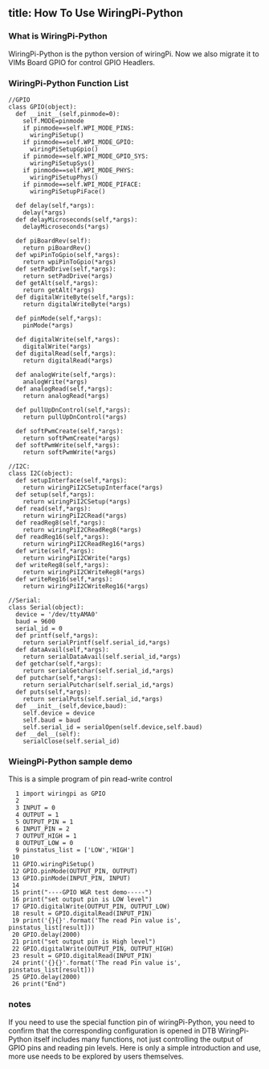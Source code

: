 title: How To Use WiringPi-Python
---

### What is WiringPi-Python 
WiringPi-Python is the python version of wiringPi. Now we also migrate it to VIMs Board GPIO for control GPIO Headlers.

### WiringPi-Python Function List
```
//GPIO
class GPIO(object):
  def __init__(self,pinmode=0):
    self.MODE=pinmode
    if pinmode==self.WPI_MODE_PINS:
      wiringPiSetup()
    if pinmode==self.WPI_MODE_GPIO:
      wiringPiSetupGpio()
    if pinmode==self.WPI_MODE_GPIO_SYS:
      wiringPiSetupSys()
    if pinmode==self.WPI_MODE_PHYS:
      wiringPiSetupPhys()
	if pinmode==self.WPI_MODE_PIFACE:
      wiringPiSetupPiFace()

  def delay(self,*args):
    delay(*args)
  def delayMicroseconds(self,*args):
    delayMicroseconds(*args)

  def piBoardRev(self):
    return piBoardRev()
  def wpiPinToGpio(self,*args):
    return wpiPinToGpio(*args)
  def setPadDrive(self,*args):
    return setPadDrive(*args)
  def getAlt(self,*args):
    return getAlt(*args)
  def digitalWriteByte(self,*args):
    return digitalWriteByte(*args)

  def pinMode(self,*args):
    pinMode(*args)

  def digitalWrite(self,*args):
    digitalWrite(*args)
  def digitalRead(self,*args):
    return digitalRead(*args)

  def analogWrite(self,*args):
    analogWrite(*args)
  def analogRead(self,*args):
    return analogRead(*args)

  def pullUpDnControl(self,*args):
    return pullUpDnControl(*args)

  def softPwmCreate(self,*args):
    return softPwmCreate(*args)
  def softPwmWrite(self,*args):
    return softPwmWrite(*args)

//I2C:
class I2C(object):
  def setupInterface(self,*args):
  	return wiringPiI2CSetupInterface(*args)
  def setup(self,*args):
    return wiringPiI2CSetup(*args)
  def read(self,*args):
    return wiringPiI2CRead(*args)
  def readReg8(self,*args):
    return wiringPiI2CReadReg8(*args)
  def readReg16(self,*args):
    return wiringPiI2CReadReg16(*args)
  def write(self,*args):
    return wiringPiI2CWrite(*args)
  def writeReg8(self,*args):
    return wiringPiI2CWriteReg8(*args)
  def writeReg16(self,*args):
    return wiringPiI2CWriteReg16(*args)

//Serial:
class Serial(object):
  device = '/dev/ttyAMA0'
  baud = 9600
  serial_id = 0
  def printf(self,*args):
    return serialPrintf(self.serial_id,*args)
  def dataAvail(self,*args):
    return serialDataAvail(self.serial_id,*args)
  def getchar(self,*args):
    return serialGetchar(self.serial_id,*args)
  def putchar(self,*args):
    return serialPutchar(self.serial_id,*args)
  def puts(self,*args):
    return serialPuts(self.serial_id,*args)
  def __init__(self,device,baud):
    self.device = device
    self.baud = baud
    self.serial_id = serialOpen(self.device,self.baud)
  def __del__(self):
    serialClose(self.serial_id)

```

### WieingPi-Python sample demo 
This is a simple program of pin read-write control
```
  1 import wiringpi as GPIO
  2
  3 INPUT = 0
  4 OUTPUT = 1
  5 OUTPUT_PIN = 1
  6 INPUT_PIN = 2
  7 OUTPUT_HIGH = 1
  8 OUTPUT_LOW = 0
  9 pinstatus_list = ['LOW','HIGH']
 10
 11 GPIO.wiringPiSetup()
 12 GPIO.pinMode(OUTPUT_PIN, OUTPUT)
 13 GPIO.pinMode(INPUT_PIN, INPUT)
 14
 15 print("----GPIO W&R test demo-----")
 16 print("set output pin is LOW level")
 17 GPIO.digitalWrite(OUTPUT_PIN, OUTPUT_LOW)
 18 result = GPIO.digitalRead(INPUT_PIN)
 19 print('{}{}'.format('The read Pin value is', pinstatus_list[result]))
 20 GPIO.delay(2000)
 21 print("set output pin is High level")
 22 GPIO.digitalWrite(OUTPUT_PIN, OUTPUT_HIGH)
 23 result = GPIO.digitalRead(INPUT_PIN)
 24 print('{}{}'.format('The read Pin value is', pinstatus_list[result]))
 25 GPIO.delay(2000)
 26 print("End")

```

### notes
If you need to use the special function pin of wiringPi-Python, you need to confirm that the corresponding configuration is opened in DTB
WiringPi-Python itself includes many functions, not just controlling the output of GPIO pins and reading pin levels. Here is only a simple introduction and use, more use needs to be explored by users themselves.
